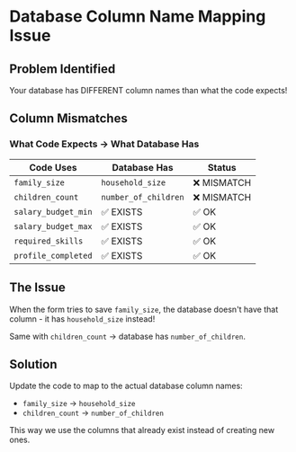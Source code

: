 # Database Column Name Mapping Issue

## Problem Identified

Your database has DIFFERENT column names than what the code expects!

## Column Mismatches

### What Code Expects → What Database Has

| Code Uses          | Database Has       | Status |
|--------------------|-------------------|--------|
| `family_size`      | `household_size`  | ❌ MISMATCH |
| `children_count`   | `number_of_children` | ❌ MISMATCH |
| `salary_budget_min` | ✅ EXISTS | ✅ OK |
| `salary_budget_max` | ✅ EXISTS | ✅ OK |
| `required_skills`  | ✅ EXISTS | ✅ OK |
| `profile_completed` | ✅ EXISTS | ✅ OK |

## The Issue

When the form tries to save `family_size`, the database doesn't have that column - it has `household_size` instead!

Same with `children_count` → database has `number_of_children`.

## Solution

Update the code to map to the actual database column names:
- `family_size` → `household_size`
- `children_count` → `number_of_children`

This way we use the columns that already exist instead of creating new ones.
